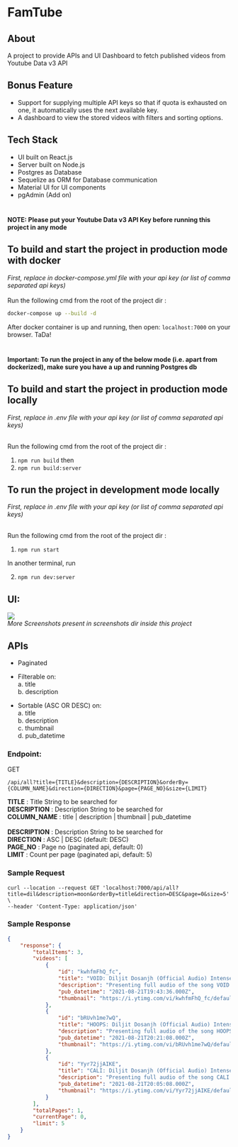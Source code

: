 # FamTube 

## About

A project to provide APIs and UI Dashboard to fetch published videos from Youtube Data v3 API

## Bonus Feature
- Support for supplying multiple API keys so that if quota is exhausted on one, it automatically uses the next available key.
- A dashboard to view the stored videos with filters and sorting options.
## Tech Stack

- UI built on React.js
- Server built on Node.js
- Postgres as Database
- Sequelize as ORM for Database communication
- Material UI for UI components
- pgAdmin (Add on)
#
**NOTE: Please put your Youtube Data v3 API Key before running this project in any mode**

## To build and start the project in production mode with docker
_First, replace <API-KEY> in docker-compose.yml file with your api key (or list of comma separated api keys)_ <br><br>
Run the following cmd from the root of the project dir : 
```bash
docker-compose up --build -d 
```

After docker container is up and running, then open:
```localhost:7000``` on your browser. TaDa!

#
**Important: To run the project in any of the below mode (i.e. apart from dockerized), make sure you have a up and running Postgres db**
## To build and start the project in production mode locally
_First, replace <API-KEY> in .env file with your api key (or list of comma separated api keys)_ <br><br>

Run the following cmd from the root of the project dir : 

1. ```npm run build```
then
2. ```npm run build:server```

## To run the project in development mode locally
_First, replace <API-KEY> in .env file with your api key (or list of comma separated api keys)_ <br><br>

Run the following cmd from the root of the project dir : 

1. ```npm run start```

In another terminal, run

2. ```npm run dev:server```

## UI:

![](/screeshots/preview.png)
<br>
_More Screenshots present in screenshots dir inside this project_

## APIs
- Paginated
- Filterable on:
   <br> a. title
   <br> b. description
   
- Sortable (ASC OR DESC) on:
   <br> a. title
   <br> b. description
   <br> c. thumbnail
   <br> d. pub_datetime 


### Endpoint:
GET
```http request
/api/all?title={TITLE}&description={DESCRIPTION}&orderBy={COLUMN_NAME}&direction={DIRECTION}&page={PAGE_NO}&size={LIMIT}
```
**TITLE** : Title String to be searched for <br>
**DESCRIPTION** : Description String to be searched for <br>
**COLUMN_NAME** : title | description | thumbnail | pub_datetime <br>  
**DESCRIPTION** : Description String to be searched for <br>
**DIRECTION** : ASC | DESC (default: DESC) <br>
**PAGE_NO** : Page no (paginated api, default: 0) <br>
**LIMIT** : Count per page (paginated api, default: 5) <br>

### Sample Request
```shell script
curl --location --request GET 'localhost:7000/api/all?title=dil&description=moon&orderBy=title&direction=DESC&page=0&size=5' \
--header 'Content-Type: application/json'
```

### Sample Response
```json
{
    "response": {
        "totalItems": 3,
        "videos": [
            {
                "id": "kwhfmFhQ_fc",
                "title": "VOID: Diljit Dosanjh (Official Audio) Intense | Raj Ranjodh | MoonChild Era | Latest Song 2021",
                "description": "Presenting full audio of the song VOID performed by DILJIT DOSANJH from the album MoonChild Era. Watch \"LOVER\" video song: ...",
                "pub_datetime": "2021-08-21T19:43:36.000Z",
                "thumbnail": "https://i.ytimg.com/vi/kwhfmFhQ_fc/default.jpg"
            },
            {
                "id": "bRUvh1me7wQ",
                "title": "HOOPS: Diljit Dosanjh (Official Audio) Intense | Raj Ranjodh | MoonChild Era | Latest Song 2021",
                "description": "Presenting full audio of the song HOOPS performed by DILJIT DOSANJH from the album MoonChild Era. Watch \"LOVER\" video song: ...",
                "pub_datetime": "2021-08-21T20:21:08.000Z",
                "thumbnail": "https://i.ytimg.com/vi/bRUvh1me7wQ/default.jpg"
            },
            {
                "id": "Yyr72jjAIKE",
                "title": "CALI: Diljit Dosanjh (Official Audio) Intense | Raj Ranjodh | MoonChild Era | Latest Song 2021",
                "description": "Presenting full audio of the song CALI performed by DILJIT DOSANJH from the album MoonChild Era. Watch \"LOVER\" video song: ...",
                "pub_datetime": "2021-08-21T20:05:08.000Z",
                "thumbnail": "https://i.ytimg.com/vi/Yyr72jjAIKE/default.jpg"
            }
        ],
        "totalPages": 1,
        "currentPage": 0,
        "limit": 5
    }
}
```

